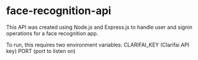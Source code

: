 # face-recognition-api
This API was created using Node.js and Express.js to handle user and signin operations for a face recognition app.

To run, this requires two environment variables:
CLARIFAI_KEY (Clarifai API key)
PORT (port to listen on)
